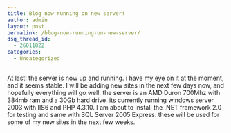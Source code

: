 ```yaml
---
title: Blog now running on new server!
author: admin
layout: post
permalink: /blog-now-running-on-new-server/
dsq_thread_id:
  - 26011822
categories:
  - Uncategorized
---
```

At last! the server is now up and running. i have my eye on it at the moment, and it seems stable. I will be adding new sites in the next few days now, and hopefully everything will go well. the server is an AMD Duron 700Mhz with 384mb ram and a 30Gb hard drive. its currently running windows server 2003 with IIS6 and PHP 4.3.10. I am about to install the .NET framework 2.0 for testing and same with SQL Server 2005 Express. these will be used for some of my new sites in the next few weeks.